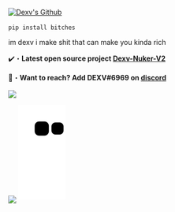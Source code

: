 <a href="https://www.youtube.com/watch?v=zL19uMsnpSU&t=1402s&ab_channel=cameronbarnett" target="_blank"> <img src="https://i.pinimg.com/originals/2e/d2/03/2ed2035c5dee36030df9c86d7d611c24.jpg" alt="Dexv's Github"/></a>


```sh-session
pip install bitches
```

im dexv i make shit that can make you kinda rich 

✔️・**Latest open source project [Dexv-Nuker-V2](https://github.com/DXVVAY/Dexv-nukerV2-)**

📩・**Want to reach? Add DEXV#6969 on [discord](https://www.youtube.com/watch?v=zL19uMsnpSU&t=1402s&ab_channel=cameronbarnett)**

</a><img align="center" src="https://github-readme-stats.vercel.app/api/top-langs?username=DXVVAY&count_private=true&hide=procfile,css&theme=vision-friendly-dark"/> </p>

<a href="https://www.youtube.com/watch?v=zL19uMsnpSU&t=1402s&ab_channel=cameronbarnett" target="_blank"> <img align="middle"  src="https://media.discordapp.net/attachments/690273779347226625/1005187109495259187/dexv_banner.png"/></a>
<a href="https://www.youtube.com/watch?v=zL19uMsnpSU&t=1402s&ab_channel=cameronbarnett" target="_blank"><img src="https://raw.githubusercontent.com/ghosharnab00/ghosharnab00/output/github-contribution-grid-snake.svg" alt="sneke"></a>


